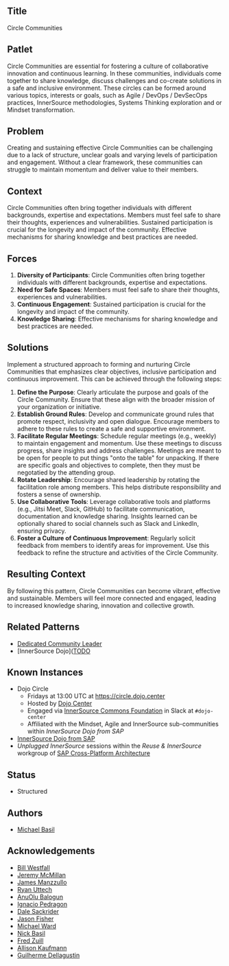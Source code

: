 ## Title

Circle Communities

## Patlet

Circle Communities are essential for fostering a culture of collaborative innovation and continuous learning.  In these communities, individuals come together to share knowledge, discuss challenges and co-create solutions in a safe and inclusive environment.  These circles can be formed around various topics, interests or goals, such as Agile / DevOps / DevSecOps practices, InnerSource methodologies, Systems Thinking exploration and or Mindset transformation.

## Problem

Creating and sustaining effective Circle Communities can be challenging due to a lack of structure, unclear goals and varying levels of participation and engagement.  Without a clear framework, these communities can struggle to maintain momentum and deliver value to their members.

## Context

Circle Communities often bring together individuals with different backgrounds, expertise and expectations.  Members must feel safe to share their thoughts, experiences and vulnerabilities.  Sustained participation is crucial for the longevity and impact of the community.  Effective mechanisms for sharing knowledge and best practices are needed.

## Forces

1. **Diversity of Participants**: Circle Communities often bring together individuals with different backgrounds, expertise and expectations.
1. **Need for Safe Spaces**: Members must feel safe to share their thoughts, experiences and vulnerabilities.
1. **Continuous Engagement**: Sustained participation is crucial for the longevity and impact of the community.
1. **Knowledge Sharing**: Effective mechanisms for sharing knowledge and best practices are needed.

## Solutions

Implement a structured approach to forming and nurturing Circle Communities that emphasizes clear objectives, inclusive participation and continuous improvement.  This can be achieved through the following steps:

1. **Define the Purpose**: Clearly articulate the purpose and goals of the Circle Community.  Ensure that these align with the broader mission of your organization or initiative.
1. **Establish Ground Rules**: Develop and communicate ground rules that promote respect, inclusivity and open dialogue.  Encourage members to adhere to these rules to create a safe and supportive environment.
1. **Facilitate Regular Meetings**: Schedule regular meetings (e.g., weekly) to maintain engagement and momentum.  Use these meetings to discuss progress, share insights and address challenges.  Meetings are meant to be open for people to put things "onto the table" for unpacking.  If there are specific goals and objectives to complete, then they must be negotatied by the attending group.
1. **Rotate Leadership**: Encourage shared leadership by rotating the facilitation role among members.  This helps distribute responsibility and fosters a sense of ownership.
1. **Use Collaborative Tools**: Leverage collaborative tools and platforms (e.g., Jitsi Meet, Slack, GitHub) to facilitate communication, documentation and knowledge sharing.  Insights learned can be optionally shared to social channels such as Slack and LinkedIn, ensuring privacy.
1. **Foster a Culture of Continuous Improvement**: Regularly solicit feedback from members to identify areas for improvement. Use this feedback to refine the structure and activities of the Circle Community.

## Resulting Context

By following this pattern, Circle Communities can become vibrant, effective and sustainable.  Members will feel more connected and engaged, leading to increased knowledge sharing, innovation and collective growth.

## Related Patterns

* [Dedicated Community Leader](https://patterns.innersourcecommons.org/p/dedicated-community-leader)
* [InnerSource Dojo]([TODO](https://patterns.innersourcecommons.org/p/innersource-dojo)

## Known Instances

* Dojo Circle
  * Fridays at 13:00 UTC at https://circle.dojo.center
  * Hosted by [Dojo Center](https://dojo.center)
  * Engaged via [InnerSource Commons Foundation](https://innersourcecommons.org) in Slack at ```#dojo-center```
  * Affiliated with the Mindset, Agile and InnerSource sub-communities within _InnerSource Dojo from SAP_
* [InnerSource Dojo from SAP](https://www.youtube.com/watch?v=fXoVm5iTSCc)
* _Unplugged InnerSource_ sessions within the _Reuse & InnerSource_ workgroup of [SAP Cross-Platform Architecture](https://community.sap.com/t5/technology-blogs-by-sap/cross-product-architecture-embracing-conway-s-law-for-better-software/ba-p/13648600)

## Status

* Structured

## Authors

* [Michael Basil](https://www.linkedin.com/in/michaelrbasil)

## Acknowledgements

* [Bill Westfall](https://www.linkedin.com/in/bill-westfall-3268494)
* [Jeremy McMillan](https://www.linkedin.com/in/jeremymcm)
* [James Manzzullo](https://www.linkedin.com/in/jimmanzzullo)
* [Ryan Uttech](https://www.linkedin.com/in/ryanuttech)
* [AnuOlu Balogun](https://www.linkedin.com/in/anuolu)
* [Ignacio Pedragon](https://www.linkedin.com/in/ignaciopedregon)
* [Dale Sackrider](https://www.linkedin.com/in/sackrider)
* [Jason Fisher](https://www.linkedin.com/in/jasonrfisher)
* [Michael Ward](https://www.linkedin.com/in/michaelwardqa)
* [Nick Basil](https://www.linkedin.com/in/nick-basil)
* [Fred Zuill](https://www.linkedin.com/in/fredzuill)
* [Allison Kaufmann](https://www.linkedin.com/in/allisonkaufmann29)
* [Guilherme Dellagustin](https://www.linkedin.com/in/dellagustin)
